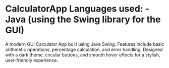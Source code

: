 # CalculatorApp    Languages used: - Java (using the Swing library for the GUI)
A modern GUI Calculator App built using Java Swing. Features include basic arithmetic operations, percentage calculation, and error handling. Designed with a dark theme, circular buttons, and smooth hover effects for a stylish, user-friendly experience.
